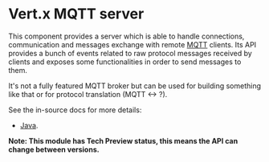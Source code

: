 # Vert.x MQTT server

This component provides a server which is able to handle connections, communication and messages exchange with remote [MQTT](http://mqtt.org/) clients. Its API provides a bunch of events related to raw protocol messages received by clients and exposes some functionalities in order to send messages to them.

It's not a fully featured MQTT broker but can be used for building something like that or for protocol translation (MQTT <-> ?).

See the in-source docs for more details:
- [Java](src/main/asciidoc/java/index.adoc).

**Note: This module has Tech Preview status, this means the API can change between versions.**
